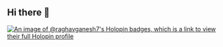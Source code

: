## Hi there 👋
[![An image of @raghavganesh7's Holopin badges, which is a link to view their full Holopin profile](https://holopin.me/raghavganesh7)](https://holopin.io/@raghavganesh7)

<!--
**RaghavGanesh7/RaghavGanesh7** is a ✨ _special_ ✨ repository because its `README.md` (this file) appears on your GitHub profile.

Here are some ideas to get you started:

- 🔭 I’m currently working on ...
- 🌱 I’m currently learning ...
- 👯 I’m looking to collaborate on ...
- 🤔 I’m looking for help with ...
- 💬 Ask me about ...
- 📫 How to reach me: ...
- 😄 Pronouns: ...
- ⚡ Fun fact: ...
-->
